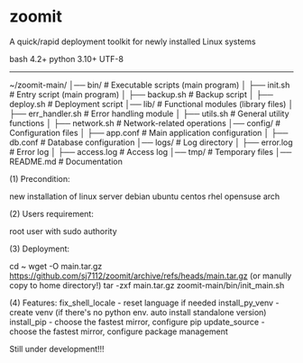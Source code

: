 # zoomit
A quick/rapid deployment toolkit for newly installed Linux systems

bash 4.2+
python 3.10+
UTF-8

---
~/zoomit-main/
│── bin/ # Executable scripts (main program)
│ ├── init.sh # Entry script (main program)
│ ├── backup.sh # Backup script
│ ├── deploy.sh # Deployment script
│── lib/ # Functional modules (library files)
│ ├── err_handler.sh # Error handling module
│ ├── utils.sh # General utility functions
│ ├── network.sh # Network-related operations
│── config/ # Configuration files
│ ├── app.conf # Main application configuration
│ ├── db.conf # Database configuration
│── logs/ # Log directory
│ ├── error.log # Error log
│ ├── access.log # Access log
│── tmp/ # Temporary files
│── README.md # Documentation


(1) Precondition:

new installation of linux server
debian
ubuntu
centos
rhel
opensuse
arch


(2) Users requirement:

root
user with sudo authority


(3) Deployment:

cd ~
wget -O main.tar.gz https://github.com/sj7112/zoomit/archive/refs/heads/main.tar.gz
   (or manully copy to home directory!)
tar -zxf main.tar.gz
zoomit-main/bin/init_main.sh


(4) Features:
  fix_shell_locale - reset language if needed
  install_py_venv  - create venv (if there's no python env. auto install standalone version)
  install_pip      - choose the fastest mirror, configure pip
  update_source    - choose the fastest mirror, configure package management



Still under development!!!
